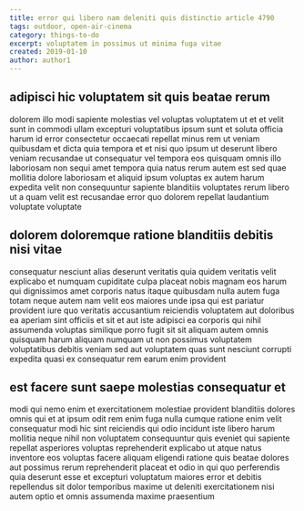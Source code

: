 ```yaml
---
title: error qui libero nam deleniti quis distinctio article 4790
tags: outdoor, open-air-cinema
category: things-to-do
excerpt: voluptatem in possimus ut minima fuga vitae
created: 2019-01-10
author: author1
---
```


## adipisci hic voluptatem sit quis beatae rerum

dolorem illo modi sapiente molestias vel voluptas voluptatem ut et et velit sunt in commodi ullam excepturi voluptatibus ipsum sunt et soluta officia harum id error consectetur occaecati repellat minus rem ut veniam quibusdam et dicta quia tempora et et nisi quo ipsum ut deserunt libero veniam recusandae ut consequatur vel tempora eos quisquam omnis illo laboriosam non sequi amet tempora quia natus rerum autem est sed quae mollitia dolore laboriosam et aliquid ipsum voluptas ex autem harum expedita velit non consequuntur sapiente blanditiis voluptates rerum libero ut a quam velit est recusandae error quo dolorem repellat laudantium voluptate voluptate

## dolorem doloremque ratione blanditiis debitis nisi vitae

consequatur nesciunt alias deserunt veritatis quia quidem veritatis velit explicabo et numquam cupiditate culpa placeat nobis magnam eos harum qui dignissimos amet corporis natus itaque quibusdam nulla autem fuga totam neque autem nam velit eos maiores unde ipsa qui est pariatur provident iure quo veritatis accusantium reiciendis voluptatem aut doloribus ea aperiam sint officiis et sit et aut iste adipisci ea corporis qui nihil assumenda voluptas similique porro fugit sit sit aliquam autem omnis quisquam harum aliquam numquam ut non possimus voluptatem voluptatibus debitis veniam sed aut voluptatem quas sunt nesciunt corrupti expedita quasi ex consequatur rem earum enim provident

## est facere sunt saepe molestias consequatur et

modi qui nemo enim et exercitationem molestiae provident blanditiis dolores omnis qui et at ipsum odit rem enim fuga nulla cumque ratione enim velit consequatur modi hic sint reiciendis qui odio incidunt iste libero harum mollitia neque nihil non voluptatem consequuntur quis eveniet qui sapiente repellat asperiores voluptas reprehenderit explicabo ut atque natus inventore eos voluptas facere aliquam eligendi ratione quis beatae dolores aut possimus rerum reprehenderit placeat et odio in qui quo perferendis quia deserunt esse et excepturi voluptatum maiores error et debitis repellendus sit dolor temporibus maxime ut deleniti exercitationem nisi autem optio et omnis assumenda maxime praesentium
